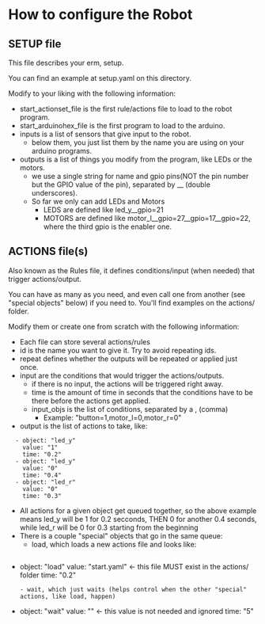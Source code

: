 # How to configure the Robot

## SETUP file
This file describes your erm, setup.   

You can find an example at setup.yaml on this directory.  

Modify to your liking with the following information:   
- start_actionset_file is the first rule/actions file to load to the robot program.
- start_arduinohex_file is the first program to load to the arduino.
- inputs is a list of sensors that give input to the robot.
  - below them, you just list them by the name you are using on your arduino programs.
- outputs is a list of things you modify from the program, like LEDs or the motors.  
  - we use a single string for name and gpio pins(NOT the pin number but the GPIO value of the pin), separated by __ (double underscores).
  - So far we only can add LEDs and Motors
    - LEDS are defined like led_y__gpio=21
    - MOTORS are defined like motor_l__gpio=27__gpio=17__gpio=22, where the third gpio is the enabler one.

## ACTIONS file(s)
Also known as the Rules file, it defines conditions/input (when needed) that trigger actions/output.

You can have as many as you need, and even call one from another (see "special objects" below) if you need to. You'll find examples on the actions/ folder.

Modify them or create one from scratch with the following information:
- Each file can store several actions/rules
- id is the name you want to give it. Try to avoid repeating ids.  
- repeat defines whether the outputs will be repeated or applied just once.
- input are the conditions that would trigger the actions/outputs.  
  - if there is no input, the actions will be triggered right away.
  - time is the amount of time in seconds that the conditions have to be there before the actions get applied. 
  - input_objs is the list of conditions, separated by a , (comma)
    - Example: "button=1,motor_l=0,motor_r=0"
- output is the list of actions to take, like:
```
  - object: "led_y"
    value: "1"
    time: "0.2"
  - object: "led_y"
    value: "0"
    time: "0.4"
  - object: "led_r"
    value: "0"
    time: "0.3"
```
  - All actions for a given object get queued together, so the above example means led_y will be 1 for 0.2 secconds, THEN 0 for another 0.4 seconds, while led_r will be 0 for 0.3 starting from the beginning
  - There is a couple "special" objects that go in the same queue:
    - load, which loads a new actions file and looks like:
    ```
  - object: "load"
    value: "start.yaml" <- this file MUST exist in the actions/ folder
    time: "0.2"
    ```
    - wait, which just waits (helps control when the other "special" actions, like load, happen)
    ```
  - object: "wait"
    value: "" <- this value is not needed and ignored
    time: "5"
    ```
